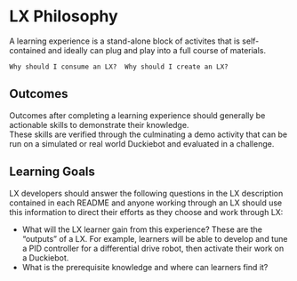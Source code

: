 # LX Philosophy

A learning experience is a stand-alone block of activites that is self-contained and ideally can plug and play into a 
full course of materials.

```{todo}
Why should I consume an LX?  Why should I create an LX?
```

## Outcomes

Outcomes after completing a learning experience should generally be actionable skills to demonstrate their knowledge.  
These skills are verified through the culminating a demo activity that can be run on a simulated or real world Duckiebot 
and evaluated in a challenge.

## Learning Goals

LX developers should answer the following questions in the LX description contained in each README and anyone 
working through an LX should use this information to direct their efforts as they choose and work through LX: 

* What will the LX learner gain from this experience? These are the “outputs” of a LX. For example, learners will be 
  able to develop and tune a PID controller for a differential drive robot, then activate their work on a Duckiebot.
* What is the prerequisite knowledge and where can learners find it?